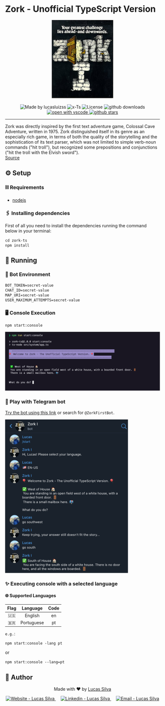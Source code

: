 # Zork - Unofficial TypeScript Version

<div align="center">
	<img alt="Made by lucasluizss" src=".github/assets/images/zork-logo.jpeg" width="200" />
</div>
<br>
<div align="center">
	<img alt="Made by lucasluizss" src="https://img.shields.io/badge/made%20by-lucasluizss-%2304D361" />
	<img alt="x-Ts" src="https://badgen.net/badge/icon/typescript?icon=typescript&label">
	<img alt="License" src="https://img.shields.io/github/license/lucasluizss/zork-ts" />
	<img alt="github downloads" src="https://img.shields.io/github/downloads/lucasluizss/zork-ts/total.svg">
	<a href="https://open.vscode.dev/lucasluizss/zork-ts">
	    <img alt="open with vscode" src="https://img.shields.io/static/v1?logo=visualstudiocode&label=&message=Open%20in%20Visual%20Studio%20Code&labelColor=2c2c32&color=007acc&logoColor=007acc">
	</a>
	<a href="https://GitHub.com/lucasluizss/zork-ts/stargazers/">
	    <img alt="github stars" src="https://img.shields.io/github/stars/lucasluizss/zork-ts?style=social&label=Star&maxAge=2592000">
	</a>
</div>
<hr>

Zork was directly inspired by the first text adventure game, Colossal Cave Adventure, written in 1975. Zork distinguished itself in its genre as an especially rich game, in terms of both the quality of the storytelling and the sophistication of its text parser, which was not limited to simple verb-noun commands ("hit troll"), but recognized some prepositions and conjunctions ("hit the troll with the Elvish sword"). \
[Source](https://en.wikipedia.org/wiki/Zork)

## :gear: Setup

### :chains: Requirements

- [nodejs](https://nodejs.org/en/download/)

### :paperclips: Installing dependencies

First of all you need to install the dependencies running the command below in your terminal:

```shell
cd zork-ts
npm install
```

## :running: Running

### :key: Bot Environment

```shell
BOT_TOKEN=secret-value
CHAT_ID=secret-value
MAP_URI=secret-value
USER_MAXIMUM_ATTEMPTS=secret-value
```

### :desktop_computer: Console Execution

```shell
npm start:console
```

<img alt="Console screenshot" src=".github/assets/images/console.png" width="600" />

### :robot: Play with Telegram bot

[Try the bot using this link](https://t.me/ZorkFirstBot) or search for `@ZorkFirstBot`.

<img alt="Bot screenshot" src=".github/assets/images/telegram-bot.png" width="400" />

### :sparkles: Executing console with a selected language

#### :globe_with_meridians: Supported Languages

|   Flag   |  Language  | Code |
| :------: | :--------: | :--: |
|   :us:   |  English   |  en  |
| :brazil: | Portuguese |  pt  |

`e.g.`:

```shell
npm start:console -lang pt
```

or

```shell
npm start:console --lang=pt
```

## :bust_in_silhouette: Author

<p align="center">
	Made with ♥ by <a href="https://www.linkedin.com/in/lucasluizss/" target="_blank">Lucas Silva</a>
</p>
<p align="center">
	<a href="https://lucasluizss.github.io" target="_blank" >
		<img alt="Website - Lucas Silva" src="https://img.shields.io/badge/Website--%23F8952D?style=social">
	</a>&nbsp;&nbsp;&nbsp;
	<a href="https://www.linkedin.com/in/lucasluizss/" target="_blank" >
		<img alt="Linkedin - Lucas Silva" src="https://img.shields.io/badge/Linkedin--%23F8952D?style=social&logo=linkedin">
	</a>&nbsp;&nbsp;&nbsp;
	<a href="mailto:lucasluizss@live.com" target="_blank" >
		<img alt="Email - Lucas Silva" src="https://img.shields.io/badge/Email--%23F8952D?style=social&logo=gmail">
	</a>
</p>
